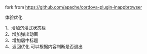 fork from https://github.com/apache/cordova-plugin-inappbrowser

体验优化

1、增加沉浸式状态栏  
2、增加弹出动画  
3、增加居中标题  
4、返回优化 可以根据内容判断是否退出  
